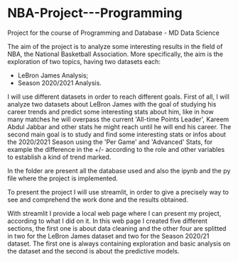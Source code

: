 # NBA-Project---Programming
Project for the course of Programming and Database - MD Data Science

The aim of the project is to analyze some interesting results in the field of NBA, the National Basketball Association. 
More specifically, the aim is the exploration of two topics, having two datasets each:
* LeBron James Analysis;
* Season 2020/2021 Analysis. 

I will use different datasets in order to reach different goals.
First of all, I will analyze two datasets about LeBron James with the goal of studying his career trends and predict some interesting stats about him, like in how many matches he will overpass the current 'All-time Points Leader', Kareem Abdul Jabbar and other stats he might reach until he will end his career.
The second main goal is to study and find some interesting stats or infos about the 2020/2021 Season using the 'Per Game' and 'Advanced' Stats, for example the difference  in the +/- according to the role and other variables to establish a kind of trend marked.

In the folder are present all the database used and also the ipynb and the py file where the project is implemented.

To present the project I will use streamlit, in order to give a precisely way to see and comprehend the work done and the results obtained. 

With streamlit I provide a local web page where I can present my project, according to what I did on it.
In this web page I created five different sections, the first one is about data cleaning and the other four are splitted in two for the LeBron James dataset and two for the Season 2020/21 dataset.
The first one is always containing exploration and basic analysis on the dataset and the second is about the predictive models.
